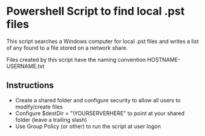 # Powershell Script to find local .pst files

This script searches a Windows computer for local .pst files and writes a list of any found to a file stored on a network share. 

Files created by this script have the naming convention HOSTNAME-USERNAME.txt

## Instructions 

* Create a shared folder and configure security to allow all users to modify/create files
* Configure $destDir = "\\YOURSERVERHERE" to point at your shared folder (leave a trailing slash)
* Use Group Policy (or other) to run the script at user logon
